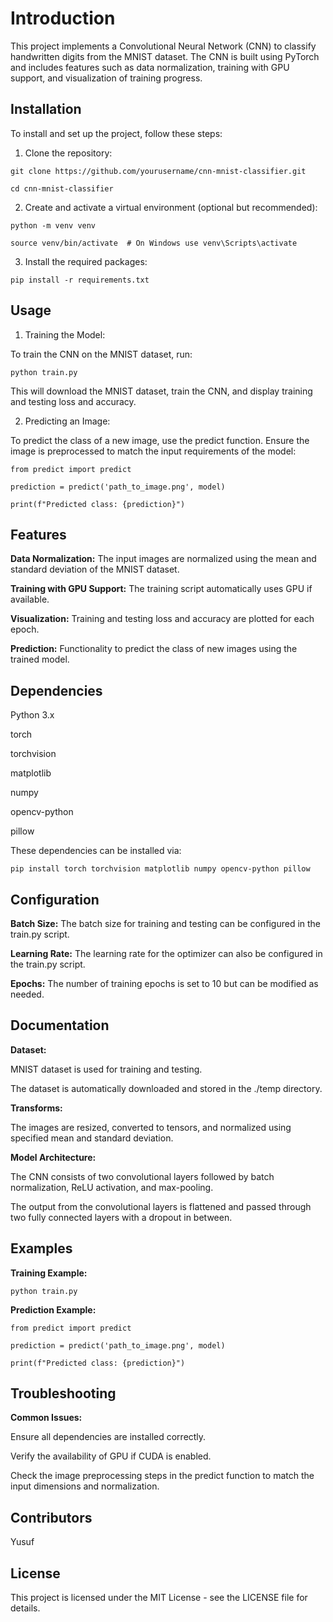 # Introduction

This project implements a Convolutional Neural Network (CNN) to classify handwritten digits from the MNIST dataset. The CNN is built using PyTorch and includes features such as data normalization, training with GPU support, and visualization of training progress.


## Installation
To install and set up the project, follow these steps:

1. Clone the repository:


`git clone https://github.com/yourusername/cnn-mnist-classifier.git` 

`cd cnn-mnist-classifier`

2. Create and activate a virtual environment (optional but recommended):


`python -m venv venv`

`source venv/bin/activate  # On Windows use venv\Scripts\activate`

3. Install the required packages:


`pip install -r requirements.txt`

## Usage

1. Training the Model:

To train the CNN on the MNIST dataset, run:

`python train.py`

This will download the MNIST dataset, train the CNN, and display training and testing loss and accuracy.

2. Predicting an Image:

To predict the class of a new image, use the predict function. Ensure the image is preprocessed to match the input requirements of the model:

`from predict import predict`

`prediction = predict('path_to_image.png', model)`

`print(f"Predicted class: {prediction}")`

## Features

**Data Normalization:** The input images are normalized using the mean and standard deviation of the MNIST dataset.

**Training with GPU Support:** The training script automatically uses GPU if available.

**Visualization:** Training and testing loss and accuracy are plotted for each epoch.

**Prediction:** Functionality to predict the class of new images using the trained model.

## Dependencies

Python 3.x

torch

torchvision

matplotlib

numpy

opencv-python

pillow

These dependencies can be installed via:


`pip install torch torchvision matplotlib numpy opencv-python pillow`

## Configuration

**Batch Size:** The batch size for training and testing can be configured in the train.py script.

**Learning Rate:** The learning rate for the optimizer can also be configured in the train.py script.

**Epochs:** The number of training epochs is set to 10 but can be modified as needed.

## Documentation

**Dataset:**

MNIST dataset is used for training and testing.

The dataset is automatically downloaded and stored in the ./temp directory.

**Transforms:**

The images are resized, converted to tensors, and normalized using specified mean and standard deviation.

**Model Architecture:**

The CNN consists of two convolutional layers followed by batch normalization, ReLU activation, and max-pooling.

The output from the convolutional layers is flattened and passed through two fully connected layers with a dropout in between.

## Examples

**Training Example:**

`python train.py`

**Prediction Example:**

`from predict import predict`

`prediction = predict('path_to_image.png', model)`

`print(f"Predicted class: {prediction}")`

## Troubleshooting

**Common Issues:**

Ensure all dependencies are installed correctly.

Verify the availability of GPU if CUDA is enabled.

Check the image preprocessing steps in the predict function to match the input dimensions and normalization.

## Contributors

Yusuf

## License
This project is licensed under the MIT License - see the LICENSE file for details.
